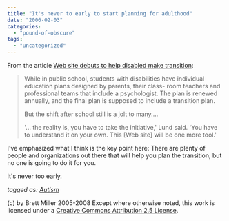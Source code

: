 ```yaml
---
title: "It's never to early to start planning for adulthood"
date: "2006-02-03"
categories: 
  - "pound-of-obscure"
tags: 
  - "uncategorized"
---
```


From the article [Web site debuts to help disabled make transition](http://www.delawareonline.com/apps/pbcs.dll/article?AID=/20060202/NEWS/602020360/-1/NEWS01):

> While in public school, students with disabilities have individual education plans designed by parents, their class- room teachers and professional teams that include a psychologist. The plan is renewed annually, and the final plan is supposed to include a transition plan.  
>   
> But the shift after school still is a jolt to many....  
>   
> '... the reality is, you have to take the initiative,' Lund said. 'You have to understand it on your own. This \[Web site\] will be one more tool.'

I've emphasized what I think is the key point here: There are plenty of people and organizations out there that will help you plan the transition, but no one is going to do it for you.  
  
It's never too early.  
  
_tagged as: [Autism](http://technorati.com/tag/autism)_

(c) by Brett Miller 2005-2008 Except where otherwise noted, this work is licensed under a [Creative Commons Attribution 2.5 License](http://creativecommons.org/licenses/by/2.5/).
